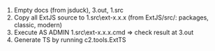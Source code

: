 1. Empty docs (from jsduck), 3.out, 1.src
2. Copy all ExtJS source to 1.src\ext-x.x.x (from ExtJS/src/: packages, classic, modern)
3. Execute AS ADMIN 1.src\ext-x.x.x.cmd => check result at 3.out
4. Generate TS by running c2.tools.ExtTS
